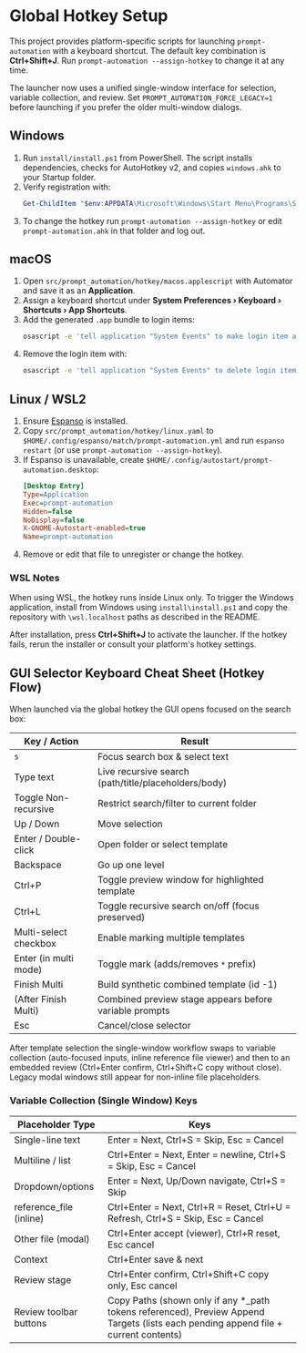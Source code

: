 # Global Hotkey Setup

This project provides platform-specific scripts for launching `prompt-automation` with a keyboard shortcut.
The default key combination is **Ctrl+Shift+J**. Run `prompt-automation --assign-hotkey` to change it at any time.

The launcher now uses a unified single-window interface for selection, variable
collection, and review. Set `PROMPT_AUTOMATION_FORCE_LEGACY=1` before launching
if you prefer the older multi-window dialogs.

## Windows
1. Run `install/install.ps1` from PowerShell. The script installs dependencies, checks for AutoHotkey v2, and copies `windows.ahk` to your Startup folder.
2. Verify registration with:
   ```powershell
   Get-ChildItem "$env:APPDATA\Microsoft\Windows\Start Menu\Programs\Startup" | Where-Object Name -eq 'prompt-automation.ahk'
   ```
3. To change the hotkey run `prompt-automation --assign-hotkey` or edit `prompt-automation.ahk` in that folder and log out.

## macOS
1. Open `src/prompt_automation/hotkey/macos.applescript` with Automator and save it as an **Application**.
2. Assign a keyboard shortcut under **System Preferences › Keyboard › Shortcuts › App Shortcuts**.
3. Add the generated `.app` bundle to login items:
   ```bash
   osascript -e 'tell application "System Events" to make login item at end with properties {path:"/path/to/prompt-automation.app", hidden:false}'
   ```
4. Remove the login item with:
   ```bash
   osascript -e 'tell application "System Events" to delete login item "prompt-automation"'
   ```

## Linux / WSL2
1. Ensure [Espanso](https://espanso.org) is installed.
2. Copy `src/prompt_automation/hotkey/linux.yaml` to `$HOME/.config/espanso/match/prompt-automation.yml` and run `espanso restart` (or use `prompt-automation --assign-hotkey`).
3. If Espanso is unavailable, create `$HOME/.config/autostart/prompt-automation.desktop`:
   ```ini
   [Desktop Entry]
   Type=Application
   Exec=prompt-automation
   Hidden=false
   NoDisplay=false
   X-GNOME-Autostart-enabled=true
   Name=prompt-automation
   ```
4. Remove or edit that file to unregister or change the hotkey.

### WSL Notes

When using WSL, the hotkey runs inside Linux only. To trigger the Windows
application, install from Windows using `install\install.ps1` and copy the
repository with `\wsl.localhost` paths as described in the README.

After installation, press **Ctrl+Shift+J** to activate the launcher. If the hotkey fails, rerun the installer or consult your platform's hotkey settings.

## GUI Selector Keyboard Cheat Sheet (Hotkey Flow)

When launched via the global hotkey the GUI opens focused on the search box:

| Key / Action | Result |
|--------------|--------|
| `s` | Focus search box & select text |
| Type text | Live recursive search (path/title/placeholders/body) |
| Toggle Non-recursive | Restrict search/filter to current folder |
| Up / Down | Move selection |
| Enter / Double-click | Open folder or select template |
| Backspace | Go up one level |
| Ctrl+P | Toggle preview window for highlighted template |
| Ctrl+L | Toggle recursive search on/off (focus preserved) |
| Multi-select checkbox | Enable marking multiple templates |
| Enter (in multi mode) | Toggle mark (adds/removes `*` prefix) |
| Finish Multi | Build synthetic combined template (id -1) |
| (After Finish Multi) | Combined preview stage appears before variable prompts |
| Esc | Cancel/close selector |

After template selection the single-window workflow swaps to variable collection (auto-focused inputs, inline reference file viewer) and then to an embedded review (Ctrl+Enter confirm, Ctrl+Shift+C copy without close). Legacy modal windows still appear for non-inline file placeholders.

### Variable Collection (Single Window) Keys

| Placeholder Type | Keys |
|------------------|------|
| Single-line text | Enter = Next, Ctrl+S = Skip, Esc = Cancel |
| Multiline / list | Ctrl+Enter = Next, Enter = newline, Ctrl+S = Skip, Esc = Cancel |
| Dropdown/options | Enter = Next, Up/Down navigate, Ctrl+S = Skip |
| reference_file (inline) | Ctrl+Enter = Next, Ctrl+R = Reset, Ctrl+U = Refresh, Ctrl+S = Skip, Esc = Cancel |
| Other file (modal) | Ctrl+Enter accept (viewer), Ctrl+R reset, Esc cancel |
| Context | Ctrl+Enter save & next | Remembers last context |
| Review stage | Ctrl+Enter confirm, Ctrl+Shift+C copy only, Esc cancel |
| Review toolbar buttons | Copy Paths (shown only if any *_path tokens referenced), Preview Append Targets (lists each pending append file + current contents) |
